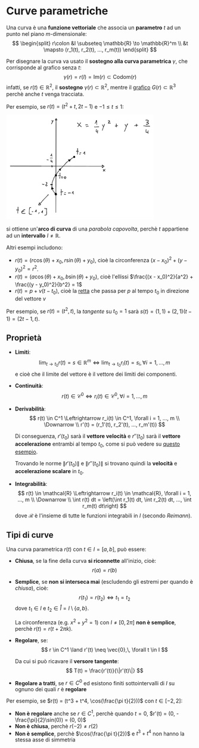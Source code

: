 # Curve parametriche

Una curva è una **funzione vettoriale** che associa un **parametro** $t$ ad un punto nel piano $m$-dimensionale:
$$
\begin{split}
r\colon &I \subseteq \mathbb{R} \to \mathbb{R}^m \\
&t \mapsto (r_1(t), r_2(t), ..., r_m(t))
\end{split}
$$

Per disegnare la curva va usato il **sostegno alla curva parametrica** $\gamma$, che corrisponde al grafico senza $t$:
$$
\gamma(r) = r(I) = \mathrm{Im}(r) \subset \mathrm{Codom}(r)
$$
infatti, se $r(t) \in \mathbb{R}^2$, il **sostegno** $\gamma(r) \subset \mathbb{R}^2$, mentre il [grafico](../../ct0432/03/README.md#grafico) $G(r) \subset \mathbb{R}^3$ perchè anche $t$ venga tracciata.

Per esempio, se $r(t) = (t^2 + t, 2t - 1)$ e $-1 \leq t \leq 1$:

![Esempio curva di parabola](assets/01.png)

si ottiene un'**arco di curva** di una _parabola capovolta_, perchè $t$ appartiene ad un **intervallo** $I \neq \mathbb{R}$.

Altri esempi includono:
- $r(t) = (r\cos(\theta) + x_0, r\sin(\theta) + y_0)$, cioè la circonferenza $(x - x_0)^2 + (y - y_0)^2 = r^2$.
- $r(t) = (a\cos(\theta) + x_0, b\sin(\theta) + y_0)$, cioè l'ellissi $\frac{(x - x_0)^2}{a^2} + \frac{(y - y_0)^2}{b^2} = 1$
- $r(t) = p + v(t - t_0)$, cioè la [retta](../../ct0435/03/README.md#retta) che passa per $p$ al tempo $t_0$ in direzione del vettore $v$

Per esempio, se $r(t) = (t^2, t)$, la _tangente_ su $t_0 = 1$ sarà $s(t) = (1, 1) + (2, 1)(t - 1) = (2t - 1, t)$.

## Proprietà

- **Limiti**:
$$
\lim_{t \to t_0} r(t) = s \in \mathbb{R}^m \Leftrightarrow \lim_{t \to t_0} r_i(t) = s_i, \forall i = 1, ..., m
$$
	e cioè che il limite del vettore è il vettore dei limiti dei componenti.

- **Continuità**:
$$
r(t) \in \mathcal{C}^0 \Leftrightarrow r_i(t) \in \mathcal{C}^0, \forall i = 1, ..., m
$$

- **Derivabilità**:
$$
r(t) \in C^1 \Leftrightarrow r_i(t) \in C^1, \forall i = 1, ..., m \\
\Downarrow \\
r'(t) = (r_1'(t), r_2'(t), ..., r_m'(t))
$$

	Di conseguenza, $r'(t_0)$ sarà il **vettore velocità** e $r''(t_0)$ sarà il **vettore accelerazione** entrambi al tempo $t_0$, come si può vedere su [questo esempio](https://www.desmos.com/calculator/fpbcyrlvvz).

	Trovando le norme $\|r'(t_0)\|$ e $\|r''(t_0)\|$ si trovano quindi la **velocità** e **accelerazione scalare** in $t_0$.

- **Integrabilità**:
$$
r(t) \in \mathcal{R} \Leftrightarrow r_i(t) \in \mathcal{R}, \forall i = 1, ..., m \\
\Downarrow \\
\int r(t) dt = \left(\int r_1(t) dt, \int r_2(t) dt, ..., \int r_m(t) dt\right)
$$
	dove $\mathcal{R}$ è l'insieme di tutte le funzioni integrabili in $I$ (secondo _Reimann_).

## Tipi di curve

Una curva parametrica $r(t)$ con $t \in I = [a, b]$, può essere:
- **Chiusa**, se la fine della curva **si riconnette** all'inizio, cioè:
$$
r(a) = r(b)
$$

- **Semplice**, se **non si interseca mai** (escludendo gli estremi per quando è _chiusa_), cioè:
$$
r(t_1) = r(t_2) \Leftrightarrow t_1 = t_2
$$
	dove $t_1 \in I$ e $t_2 \in \mathring{I} = I \setminus \{a, b\}$.

	La circonferenza (e.g. $x^2 + y^2 = 1$) con $I \neq [0, 2\pi]$ **non è semplice**, perchè $r(t) = r(t + 2\pi k)$.

- **Regolare**, se:
$$
r \in C^1 \land r'(t) \neq \vec{0},\, \forall t \in I
$$

	Da cui si può ricavare il **versore tangente**:
$$
T(t) = \frac{r'(t)}{\|r'(t)\|}
$$

- **Regolare a tratti**, se $r \in C^0$ ed esistono finiti sottointervalli di $I$ su ognuno dei quali $r$ è **regolare**

Per esempio, se $r(t) = (t^3 + t^4, \cos(\frac{\pi t}{2}))$ con $t \in [-2, 2]$:
- **Non è regolare** anche se $r \in C^1$, perchè quando $t = 0$, $r'(t) = (0, -\frac{\pi}{2}\sin(0)) = (0, 0)$
- **Non è chiusa**, perchè $r(-2) \neq r(2)$
- **Non è semplice**, perchè $\cos(\frac{\pi t}{2})$ e $t^3 + t^4$ non hanno la stessa asse di simmetria
